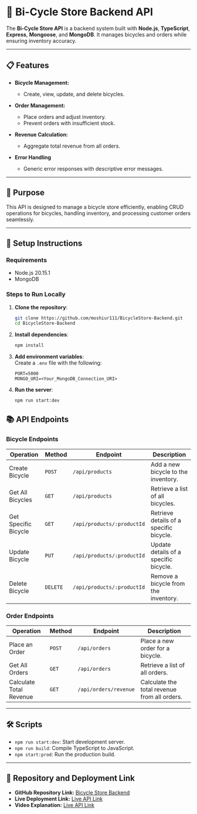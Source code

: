 # 🚴 Bi-Cycle Store Backend API  

The **Bi-Cycle Store API** is a backend system built with **Node.js**, **TypeScript**, **Express**, **Mongoose**, and **MongoDB**. It manages bicycles and orders while ensuring inventory accuracy.

---

## 📋 **Features**  

- **Bicycle Management:**  
  - Create, view, update, and delete bicycles.  
- **Order Management:**  
  - Place orders and adjust inventory.  
  - Prevent orders with insufficient stock.  

- **Revenue Calculation:**  
  - Aggregate total revenue from all orders.

- **Error Handling**  
   - Generic error responses with descriptive error messages. 

---
## 🎯 **Purpose**  
This API is designed to manage a bicycle store efficiently, enabling CRUD operations for bicycles, handling inventory, and processing customer orders seamlessly.

---

## 🚀 **Setup Instructions**  

### **Requirements**  
- Node.js 20.15.1
- MongoDB  

### **Steps to Run Locally**  

1. **Clone the repository**:  
   ```bash
   git clone https://github.com/moshiur111/BicycleStore-Backend.git
   cd BicycleStore-Backend
   ```

2. **Install dependencies**:  
   ```bash
   npm install
   ```

3. **Add environment variables**:  
   Create a `.env` file with the following:  
   ```env
   PORT=5000
   MONGO_URI=<Your_MongoDB_Connection_URI>
   ```

4. **Run the server**:  
   ```bash
   npm run start:dev
   ```

## 📚 **API Endpoints**

### **Bicycle Endpoints**  

| **Operation**       | **Method** | **Endpoint**              | **Description**                                |
|----------------------|------------|---------------------------|-----------------------------------------------|
| Create Bicycle       | `POST`     | `/api/products`           | Add a new bicycle to the inventory.          |
| Get All Bicycles     | `GET`      | `/api/products`           | Retrieve a list of all bicycles.             |
| Get Specific Bicycle | `GET`      | `/api/products/:productId`| Retrieve details of a specific bicycle.      |
| Update Bicycle       | `PUT`      | `/api/products/:productId`| Update details of a specific bicycle.        |
| Delete Bicycle       | `DELETE`   | `/api/products/:productId`| Remove a bicycle from the inventory.         |

### **Order Endpoints**  

| **Operation**         | **Method** | **Endpoint**        | **Description**                                  |
|------------------------|------------|---------------------|-------------------------------------------------|
| Place an Order         | `POST`     | `/api/orders`       | Place a new order for a bicycle.                |
| Get All Orders         | `GET`      | `/api/orders`       | Retrieve a list of all orders.                  |
| Calculate Total Revenue| `GET`      | `/api/orders/revenue`| Calculate the total revenue from all orders.    |

---

## 🛠 **Scripts**  

- `npm run start:dev`: Start development server.  
- `npm run build`: Compile TypeScript to JavaScript.  
- `npm start:prod`: Run the production build.  

---

## 🔗 **Repository and Deployment Link**  

- **GitHub Repository Link:** [Bicycle Store Backend](https://github.com/moshiur111/bicycle-store-backend)  
- **Live Deployment Link:** [Live API Link](https://bicycle-store-backend-mauve.vercel.app/)  
- **Video Explanation:** [Live API Link](#)  

